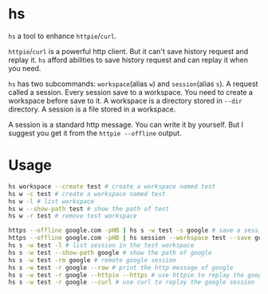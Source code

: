 # hs
`hs` a tool to enhance `httpie`/`curl`. 

`httpie`/`curl` is a powerful http client. But it can't save history request and replay it. 
`hs` afford abilities to save history request and can replay it when you need. 

`hs` has two subcommands: `workspace`(alias `w`) and `session`(alias `s`).
A request called a session. Every session save to a workspace. You need to create a workspace before save to it. 
A workspace is a directory stored in `--dir` directory. A session is a file stored in a workspace. 

A session is a standard http message. You can write it by yourself. But I suggest you get it from the 
`httpie --offline` output.

# Usage
```bash
hs workspace --create test # create a workspace named test
hs w -c test # create a workspace named test
hs w -l # list workspace
hs w --show-path test # show the path of test
hs w -r test # remove test workspace

https --offline google.com -pHB | hs s -w test -s google # save a session named google, the http message is from httpie
https --offline google.com -pHB | hs session --workspace test --save google # save a session named google, the http message is from httpie
hs s -w test -l # list session in the test workspace
hs s -w test --show-path google # show the path of google
hs s -w test -rm google # remote google session
hs s -w test -r google --raw # print the http message of google
hs s -w test -r google --httpie --https # use httpie to replay the google session
hs s -w test -r google --curl # use curl to replay the google session
```
